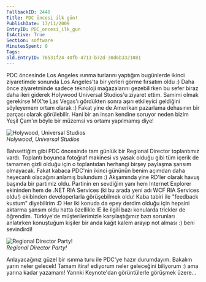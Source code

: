 ```yaml
---
FallbackID: 2448
Title: PDC öncesi ilk gün!
PublishDate: 17/11/2009
EntryID: PDC_oncesi_ilk_gun
IsActive: True
Section: software
MinutesSpent: 0
Tags: 
old.EntryID: 76531f24-40fb-4713-b72d-30d6b3321081
---
```

PDC öncesinde Los Angeles ısınma turlarını yaptığım bugünlerde ikinci
ziyaretimde sonunda Los Angeles'ta bir yerleri görme fırsatım oldu :)
Daha önce ziyaretminde sadece teknoloji mağazalarını gezebilirken bu
sefer biraz daha ileri giderek Holywood Universal Studios'u ziyaret
ettim. Samimi olmak gerekirse MIX'te Las Vegas'ı gördükten sonra aşırı
etkileyici geldiğini söyleyemem ortam olarak :) Fakat yine de Amerikan
pazarlama dehasının bir parçası olarak görülebilir. Hani bir an insan
kendine soruyor neden bizim Yeşil Çam'ın böyle bir müzemsi vs ortamı
yapılmamış diye!

![Holywood, Universal
Studios](media/PDC_oncesi_ilk_gun/16112009_1.jpg)\
*Holywood, Universal Studios*

Bahsettiğim gibi PDC öncesinde tam günlük bir Regional Director
toplantımız vardı. Toplantı boyunca fotoğraf makinesi vs yasak olduğu
gibi tüm içerik de tamamen gizli olduğu için o toplantıdan herhangi
birşey paylaşma şansım olmayacak. Fakat kabaca PDC'nin ikinci gününün
benim açımdan daha heyecanlı olacağını anlamış bulundum :) Akşamında
yine RD'ler olarak havuş başında bir partimiz oldu. Partinin en sevdiğim
yanı hem Internet Explorer ekininden hem de .NET RIA Services (ki bu
arada yeni adı WCF RIA Services oldu!) ekibinden developerlarla
görüşebilmek oldu! Kaba tabiri ile "feedback kustum" diyebilirim :D Her
iki konuda da epey derdim olduğu için hepsini aktarma şansım oldu hatta
özellikle IE ile ilgili bazı konularda trickler de öğrendim. Türkiye'de
müşterilerimizle karşılaştığımız bazı sorunları anlatırken konuştuğum
kişiler bir anda kağıt kalem arayıp not alması :) beni sevindirdi!

![Regional Director
Party!](media/PDC_oncesi_ilk_gun/16112009_2.jpg)\
*Regional Director Party!*

Anlayacağınız güzel bir ısınma turu ile PDC'ye hazır durumdayım. Bakalım
yarın neler gelecek! Tamam itiraf ediyorum neler geleceğini biliyorum :)
ama yarına kadar yazamam! Yarınki Keynote'dan görüntülerle görüşmek
üzere...


